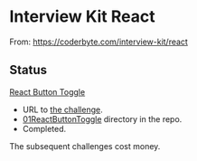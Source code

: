 # Interview Kit React

From: https://coderbyte.com/interview-kit/react

## Status
[React Button Toggle](https://github.com/JamieBort/LearningDirectory/tree/master/JavaScript/CodingChallenges/coderbyte/InterviewKitReact/01ReactButtonToggle)
* URL to [the challenge](https://coderbyte.com/information/React%20Button%20Toggle).
* [01ReactButtonToggle](https://github.com/JamieBort/LearningDirectory/tree/master/JavaScript/CodingChallenges/coderbyte/InterviewKitReact/01ReactButtonToggle) directory in the repo.
* Completed.

The subsequent challenges cost money.
